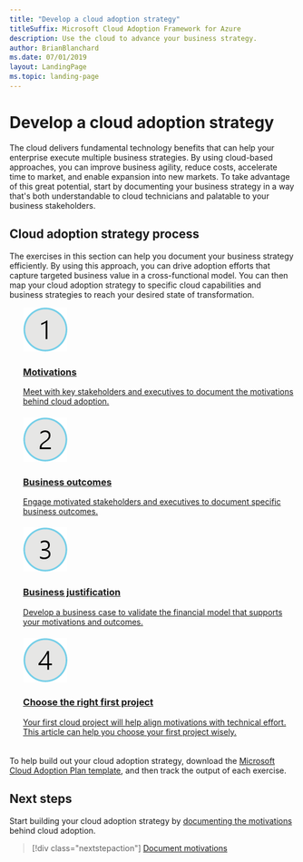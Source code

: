 ```yaml
---
title: "Develop a cloud adoption strategy"
titleSuffix: Microsoft Cloud Adoption Framework for Azure
description: Use the cloud to advance your business strategy.
author: BrianBlanchard
ms.date: 07/01/2019
layout: LandingPage
ms.topic: landing-page
---
```


<!-- markdownlint-disable MD026 -->

# Develop a cloud adoption strategy

The cloud delivers fundamental technology benefits that can help your enterprise execute multiple business strategies. By using cloud-based approaches, you can improve business agility, reduce costs, accelerate time to market, and enable expansion into new markets. To take advantage of this great potential, start by documenting your business strategy in a way that's both understandable to cloud technicians and palatable to your business stakeholders.

## Cloud adoption strategy process

The exercises in this section can help you document your business strategy efficiently. By using this approach, you can drive adoption efforts that capture targeted business value in a cross-functional model. You can then map your cloud adoption strategy to specific cloud capabilities and business strategies to reach your desired state of transformation.

<!--markdownlint-disable MD033 -->

<ul class="panelContent cardsF">
    <li style="display: flex; flex-direction: column;">
        <a href="./motivations-why-are-we-moving-to-the-cloud.md">
            <div class="cardSize">
                <div class="cardPadding" style="padding-bottom:10px;">
                    <div class="card" style="padding-bottom:10px;">
                        <div class="cardImageOuter">
                            <div class="cardImage">
                                <img alt="" src="../_images/icons/1.png" data-linktype="external">
                            </div>
                        </div>
                        <div class="cardText" style="padding-left:0px;">
                            <h3>Motivations</h3>
                            Meet with key stakeholders and executives to document the motivations behind cloud adoption.
                        </div>
                    </div>
                </div>
            </div>
        </a>
    </li>
    <li style="display: flex; flex-direction: column;">
        <a href="./business-outcomes/index.md">
            <div class="cardSize">
                <div class="cardPadding" style="padding-bottom:10px;">
                    <div class="card" style="padding-bottom:10px;">
                        <div class="cardImageOuter">
                            <div class="cardImage">
                                <img alt="" src="../_images/icons/2.png" data-linktype="external">
                            </div>
                        </div>
                        <div class="cardText" style="padding-left:0px;">
                            <h3>Business outcomes</h3>
                            Engage motivated stakeholders and executives to document specific business outcomes.
                        </div>
                    </div>
                </div>
            </div>
        </a>
    </li>
    <li style="display: flex; flex-direction: column;">
        <a href="./cloud-migration-business-case.md">
            <div class="cardSize">
                <div class="cardPadding" style="padding-bottom:10px;">
                    <div class="card" style="padding-bottom:10px;">
                        <div class="cardImageOuter">
                            <div class="cardImage">
                                <img alt="" src="../_images/icons/3.png" data-linktype="external">
                            </div>
                        </div>
                        <div class="cardText" style="padding-left:0px;">
                            <h3>Business justification</h3>
                            Develop a business case to validate the financial model that supports your motivations and outcomes.
                        </div>
                    </div>
                </div>
            </div>
        </a>
    </li>
    <li style="display: flex; flex-direction: column;">
        <a href="./first-adoption-project.md">
            <div class="cardSize">
                <div class="cardPadding" style="padding-bottom:10px;">
                    <div class="card" style="padding-bottom:10px;">
                        <div class="cardImageOuter">
                            <div class="cardImage">
                                <img alt="" src="../_images/icons/4.png" data-linktype="external">
                            </div>
                        </div>
                        <div class="cardText" style="padding-left:0px;">
                            <h3>Choose the right first project</h3>
                            Your first cloud project will help align motivations with technical effort. This article can help you choose your first project wisely.
                        </div>
                    </div>
                </div>
            </div>
        </a>
    </li>
</ul>

To help build out your cloud adoption strategy, download the [Microsoft Cloud Adoption Plan template](https://archcenter.blob.core.windows.net/cdn/fusion/readiness/Microsoft-Cloud-Adoption-Framework-Strategy-and-Plan-Template.docx), and then track the output of each exercise.

## Next steps

Start building your cloud adoption strategy by [documenting the motivations](./motivations-why-are-we-moving-to-the-cloud.md) behind cloud adoption.

> [!div class="nextstepaction"]
> [Document motivations](./motivations-why-are-we-moving-to-the-cloud.md)
